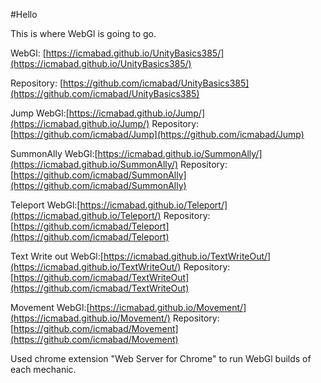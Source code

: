 #Hello

This is where WebGl is going to go.

WebGl: [https://icmabad.github.io/UnityBasics385/](https://icmabad.github.io/UnityBasics385/)

Repository: [https://github.com/icmabad/UnityBasics385](https://github.com/icmabad/UnityBasics385)

Jump
WebGl:[https://icmabad.github.io/Jump/](https://icmabad.github.io/Jump/)
Repository:[https://github.com/icmabad/Jump](https://github.com/icmabad/Jump)

SummonAlly
WebGl:[https://icmabad.github.io/SummonAlly/](https://icmabad.github.io/SummonAlly/)
Repository:[https://github.com/icmabad/SummonAlly](https://github.com/icmabad/SummonAlly)

Teleport
WebGl:[https://icmabad.github.io/Teleport/](https://icmabad.github.io/Teleport/)
Repository:[https://github.com/icmabad/Teleport](https://github.com/icmabad/Teleport)


Text Write out
WebGl:[https://icmabad.github.io/TextWriteOut/](https://icmabad.github.io/TextWriteOut/)
Repository:[https://github.com/icmabad/TextWriteOut](https://github.com/icmabad/TextWriteOut)

Movement
WebGl:[https://icmabad.github.io/Movement/](https://icmabad.github.io/Movement/)
Repository:[https://github.com/icmabad/Movement](https://github.com/icmabad/Movement)

Used chrome extension "Web Server for Chrome" to run WebGl builds of each mechanic.